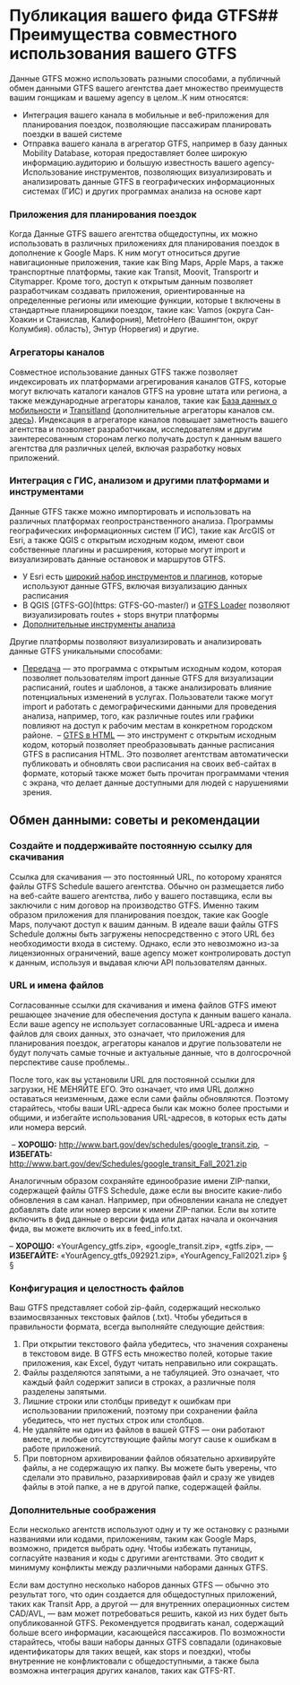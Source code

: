 # Публикация вашего фида GTFS## Преимущества совместного использования вашего GTFS 
 
 Данные GTFS можно использовать разными способами, а публичный обмен данными GTFS вашего агентства дает множество преимуществ вашим гонщикам и вашему agency в целом..К ним относятся: 
 
 - Интеграция вашего канала в мобильные и веб-приложения для планирования поездок, позволяющие пассажирам планировать поездки в вашей системе 
 - Отправка вашего канала в агрегатор GTFS, например в базу данных Mobility Database, которая предоставляет более широкую информацию.аудиторию и большую известность вашего agency- Использование инструментов, позволяющих визуализировать и анализировать данные GTFS в географических информационных системах (ГИС) и других программах анализа на основе карт 
 
### Приложения для планирования поездок 
 
 Когда Данные GTFS вашего агентства общедоступны, их можно использовать в различных приложениях для планирования поездок в дополнение к Google Maps. К ним могут относиться другие навигационные приложения, такие как Bing Maps, Apple Maps, а также транспортные платформы, такие как Transit, Moovit, Transportr и Citymapper. Кроме того, доступ к открытым данным позволяет разработчикам создавать приложения, ориентированные на определенные регионы или имеющие функции, которые t включены в стандартные планировщики поездок, такие как: Vamos (округа Сан-Хоакин и Станислав, Калифорния), MetroHero (Вашингтон, округ Колумбия). область), Энтур (Норвегия) и другие. 
 
### Агрегаторы каналов 
 
 Совместное использование данных GTFS также позволяет индексировать их платформами агрегирования каналов GTFS, которые могут включать каталоги каналов GTFS на уровне штата или региона, а также международные агрегаторы каналов, такие как [База данных о мобильности](https://database.mobilitydata.org/) и [Transitland](https://www.transit.land/) (дополнительные агрегаторы каналов см. [здесь](../../resources/данные)). Индексация в агрегаторе каналов повышает заметность вашего агентства и позволяет разработчикам, исследователям и другим заинтересованным сторонам легко получать доступ к данным вашего агентства для различных целей, включая разработку новых приложений. 
 
### Интеграция с ГИС, анализом и другими платформами и инструментами 
 
 Данные GTFS также можно импортировать и использовать на различных платформах геопространственного анализа. Программы географических информационных систем (ГИС), такие как ArcGIS от Esri, а также QGIS с открытым исходным кодом, имеют свои собственные плагины и расширения, которые могут import и визуализировать данные остановок и маршрутов GTFS. 
 
 - У Esri есть [широкий набор инструментов и плагинов](https://github.com/Esri/public-transit-tools), которые используют данные GTFS, включая визуализацию данных расписания 
 - В QGIS [GTFS-GO](https: GTFS-GO-master/) и [GTFS Loader](https:) позволяют визуализировать routes + stops внутри платформы 
 - [Дополнительные инструменты анализа](../../resources/agency-tools) 
 
 Другие платформы позволяют визуализировать и анализировать данные GTFS уникальными способами: 
 
 - [Передача](https://conveyal.com/) — это программа с открытым исходным кодом, которая позволяет пользователям import данные GTFS для визуализации расписаний, routes и шаблонов, а также анализировать влияние потенциальных изменений в услугах. Пользователи также могут import и работать с демографическими данными для проведения анализа, например, того, как различные routes или графики повлияют на доступ к рабочим местам в конкретном городском районе. 
 – [GTFS в HTML](https://gtfstohtml.com/) — это инструмент с открытым исходным кодом, который позволяет преобразовывать данные расписания GTFS в расписания HTML. Это позволяет агентствам автоматически публиковать и обновлять свои расписания на своих веб-сайтах в формате, который также может быть прочитан программами чтения с экрана, что делает данные доступными для людей с нарушениями зрения. 
 
## Обмен данными: советы и рекомендации 
 
### Создайте и поддерживайте постоянную ссылку для скачивания 
 
 Ссылка для скачивания — это постоянный URL, по которому хранятся файлы GTFS Schedule вашего агентства. Обычно он размещается либо на веб-сайте вашего агентства, либо у вашего поставщика, если вы заключили с ним договор на производство GTFS. Именно таким образом приложения для планирования поездок, такие как Google Maps, получают доступ к вашим данным. В идеале ваши файлы GTFS Schedule должны быть загружены непосредственно с этого URL без необходимости входа в систему. Однако, если это невозможно из-за лицензионных ограничений, ваше agency может контролировать доступ к данным, используя и выдавая ключи API пользователям данных. 
 
### URL и имена файлов 
 
 Согласованные ссылки для скачивания и имена файлов GTFS имеют решающее значение для обеспечения доступа к данным вашего канала. Если ваше agency не использует согласованные URL-адреса и имена файлов для своих данных, это означает, что приложения для планирования поездок, агрегаторы каналов и другие пользователи не будут получать самые точные и актуальные данные, что в долгосрочной перспективе cause проблемы..
 
 После того, как вы установили URL для постоянной ссылки для загрузки, НЕ МЕНЯЙТЕ ЕГО. Это означает, что имя URL должно оставаться неизменным, даже если сами файлы обновляются. Поэтому старайтесь, чтобы ваши URL-адреса были как можно более простыми и общими, и избегайте использования URL-адресов, в которых есть даты или номера версий. 
 
 – **ХОРОШО:** http://www.bart.gov/dev/schedules/google_transit.zip, 
 – **ИЗБЕГАТЬ:** http://www.bart.gov/dev/Schedules/google_transit_Fall_2021.zip 
 
 Аналогичным образом сохраняйте единообразие имени ZIP-папки, содержащей файлы GTFS Schedule, даже если вы вносите какие-либо обновления в сам канал. Например, при обновлении канала не следует добавлять date или номер версии к имени ZIP-папки. Если вы хотите включить в фид данные о версии фида или датах начала и окончания фида, вы можете включить их в feed_info.txt. 
 
 – **ХОРОШО:** «YourAgency_gtfs.zip», «google_transit.zip», «gtfs.zip», 
 — **ИЗБЕГАЙТЕ:** «YourAgency_gtfs_092921.zip», «YourAgency_Fall2021.zip» § § 
 
### Конфигурация и целостность файлов 
 
 Ваш GTFS представляет собой zip-файл, содержащий несколько взаимосвязанных текстовых файлов (.txt). Чтобы убедиться в правильности формата, всегда выполняйте следующие действия: 
 
 1. При открытии текстового файла убедитесь, что значения сохранены в текстовом виде. В GTFS есть множество полей, которые такие приложения, как Excel, будут читать неправильно или сокращать. 
 2. Файлы разделяются запятыми, а не табуляцией. Это означает, что каждый файл содержит записи в строках, а различные поля разделены запятыми. 
 3. Лишние строки или столбцы приведут к ошибкам при использовании приложений, поэтому при сохранении файла убедитесь, что нет пустых строк или столбцов. 
 4. Не удаляйте ни один из файлов в вашей GTFS — они работают вместе, и любые отсутствующие файлы могут cause к ошибкам в работе приложений. 
 5. При повторном архивировании файлов обязательно архивируйте файлы, а не содержащую их папку. Вы можете быть уверены, что сделали это правильно, разархивировав файл и сразу же увидев файлы в этой папке, а не в другой папке, содержащей файлы. 
 
 
### Дополнительные соображения 
 
 Если несколько агентств используют одну и ту же остановку с разными названиями или кодами, приложениям, таким как Google Maps, возможно, придется выбрать одну. Чтобы избежать путаницы, согласуйте названия и коды с другими агентствами. Это сводит к минимуму конфликты между различными наборами данных GTFS. 
 
 Если вам доступно несколько наборов данных GTFS — обычно это результат того, что один создается для общедоступных приложений, таких как Transit App, а другой — для внутренних операционных систем CAD/AVL, — вам может потребоваться решить, какой из них будет быть опубликованной GTFS. Рекомендуется продвигать канал, содержащий больше всего информации, касающейся пассажиров. По возможности старайтесь, чтобы ваши наборы данных GTFS совпадали (одинаковые идентификаторы для таких вещей, как stops и поездки), чтобы внутренние не конфликтовали с общедоступными, а также была возможна интеграция других каналов, таких как GTFS-RT. 
 

